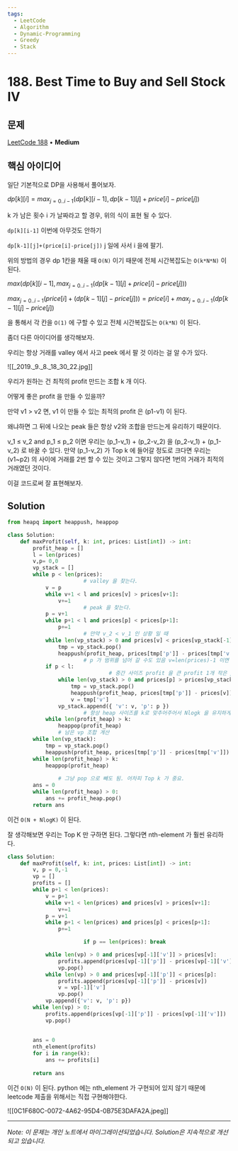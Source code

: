 ```yaml
---
tags:
  - LeetCode
  - Algorithm
  - Dynamic-Programming
  - Greedy
  - Stack
---
```


# 188. Best Time to Buy and Sell Stock IV

## 문제

[LeetCode 188](https://leetcode.com/problems/best-time-to-buy-and-sell-stock-iv/) • **Medium**

## 핵심 아이디어

일단 기본적으로 DP을 사용해서 풀어보자.

$dp[k][i] = max_{j=0..i-1}(dp[k][i-1],dp[k-1][j]+price[i]-price[j])$

k 가 남은 횟수 i 가 날짜라고 할 경우, 위의 식이 표현 될 수 있다.

`dp[k][i-1]` 이번에 아무것도 안하기

`dp[k-1][j]+(price[i]-price[j])` j 일에 사서 i 을에 팔기.

위의 방법의 경우 dp 1칸을 채울 때 `O(N)` 이기 때문에 전체 시간복잡도는 `O(k*N*N)` 이 된다.

$max(dp[k][i-1], max_{j=0..i-1}(dp[k-1][j]+price[i]-price[j]))$

$max_{j=0..i-1}(price[i]+(dp[k-1][j]-price[j])) = price[i] + max_{j=0..i-1}(dp[k-1][j]-price[j])$

을 통해서 각 칸을 `O(1)` 에 구할 수 있고 전체 시간복잡도는 `O(k*N)` 이 된다.

  

  

좀더 다른 아이디어를 생각해보자.

우리는 항상 거래를 valley 에서 사고 peek 에서 팔 것 이라는 걸 알 수가 있다.

![[_2019._9._8._18_30_22.jpg]]

우리가 원하는 건 최적의 profit 만드는 조합 k 개 이다.

어떻게 좋은 profit 을 만들 수 있을까?

만약 v1 > v2 면, v1 이 만들 수 있는 최적의 profit 은 (p1-v1) 이 된다.

왜냐하면 그 뒤에 나오는 peak 들은 항상 v2와 조합을 만드는게 유리하기 때문이다.

v_1 ≤ v_2 and p_1 ≤ p_2 이면 우리는 (p_1-v_1) + (p_2-v_2) 을 (p_2-v_1) + (p_1-v_2) 로 바꿀 수 있다. 만약 (p_1-v_2) 가 Top k 에 들어갈 정도로 크다면 우리는 (v1~p2) 의 사이에 거래를 2번 할 수 있는 것이고 그렇지 않다면 1번의 거래가 최적의 거래였던 것이다.

  

이걸 코드로써 잘 표현해보자.

## Solution

```python
from heapq import heappush, heappop

class Solution:
    def maxProfit(self, k: int, prices: List[int]) -> int:
        profit_heap = []
        l = len(prices)
        v,p= 0,0
        vp_stack = []
        while p < len(prices):
						# valley 을 찾는다.
            v = p
            while v+1 < l and prices[v] > prices[v+1]:
                v+=1
						# peak 을 찾는다.
            p = v+1
            while p+1 < l and prices[p] < prices[p+1]:
                p+=1
						# 만약 v_2 < v_1 인 상황 일 때
            while len(vp_stack) > 0 and prices[v] < prices[vp_stack[-1]['v']]:
                tmp = vp_stack.pop()
                heappush(profit_heap, prices[tmp['p']] - prices[tmp['v']])
						# p 가 범위를 넘어 갈 수도 있음 v=len(prices)-1 이면 p = len(prices)가 됨
            if p < l:
								# 중간 사이즈 profit 을 큰 profit 1개 작은 profit 1개로 나눈다.
                while len(vp_stack) > 0 and prices[p] > prices[vp_stack[-1]['p']]:
                    tmp = vp_stack.pop()
                    heappush(profit_heap, prices[tmp['p']] - prices[v])
                    v = tmp['v']
                vp_stack.append({ 'v': v, 'p': p })
						# 항상 heap 사이즈를 k로 맞추어주어서 Nlogk 을 유지하게 한다.
            while len(profit_heap) > k: 
                heappop(profit_heap)
				# 남은 vp 조합 계산
        while len(vp_stack):
            tmp = vp_stack.pop()
            heappush(profit_heap, prices[tmp['p']] - prices[tmp['v']])
        while len(profit_heap) > k: 
            heappop(profit_heap)
        
				# 그냥 pop 으로 빼도 됨. 어차피 Top k 가 중요.
        ans = 0
        while len(profit_heap) > 0:
            ans += profit_heap.pop()
        return ans
```

이건 `O(N + NlogK)` 이 된다.

  

  

잘 생각해보면 우리는 Top K 만 구하면 된다. 그렇다면 nth-element 가 훨씬 유리하다.

```python
class Solution:
    def maxProfit(self, k: int, prices: List[int]) -> int:
        v, p = 0,-1
        vp = []
        profits = []
        while p+1 < len(prices):
            v = p+1
            while v+1 < len(prices) and prices[v] > prices[v+1]:
                v+=1
            p = v+1
            while p+1 < len(prices) and prices[p] < prices[p+1]:
                p+=1

						if p == len(prices): break

            while len(vp) > 0 and prices[vp[-1]['v']] > prices[v]:
                profits.append(prices[vp[-1]['p']] - prices[vp[-1]['v']])
                vp.pop()
            while len(vp) > 0 and prices[vp[-1]['p']] < prices[p]:
                profits.append(prices[vp[-1]['p']] - prices[v])
                v = vp[-1]['v']
                vp.pop()
            vp.append({'v': v, 'p': p})
        while len(vp) > 0:
            profits.append(prices[vp[-1]['p']] - prices[vp[-1]['v']])
            vp.pop()
        
        
        ans = 0
        nth_element(profits)
        for i in range(k):
            ans += profits[i]
        
        return ans
```

이건 `O(N)` 이 된다. python 에는 nth_element 가 구현되어 있지 않기 때문에 leetcode 제출을 위해서는 직접 구현해야한다.

  

  

  

![[0C1F680C-0072-4A62-95D4-0B75E3DAFA2A.jpeg]]

---

*Note: 이 문제는 개인 노트에서 마이그레이션되었습니다. Solution은 지속적으로 개선되고 있습니다.*

